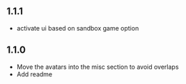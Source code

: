 ## 1.1.1

- activate ui based on sandbox game option

## 1.1.0

- Move the avatars into the misc section to avoid overlaps
- Add readme
